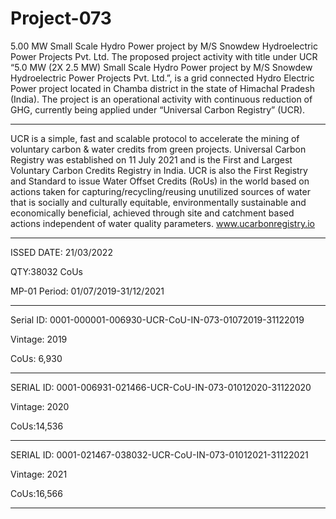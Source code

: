 # Project-073
5.00 MW Small Scale Hydro Power project by M/S Snowdew Hydroelectric Power Projects Pvt. Ltd.
The proposed project activity with title under UCR “5.0 MW (2X 2.5 MW) Small Scale Hydro Power project by M/S Snowdew Hydroelectric Power Projects Pvt. Ltd.”, is a grid connected Hydro Electric Power project located in Chamba district in the state of Himachal Pradesh (India). The project is an operational activity with continuous reduction of GHG, currently being applied under “Universal Carbon Registry” (UCR).
_____________________________________

UCR is a simple, fast and scalable protocol to accelerate the mining of voluntary carbon & water credits from green projects. Universal Carbon Registry was established on 11 July 2021 and is the First and Largest Voluntary Carbon Credits Registry in India. UCR is also the First Registry and Standard to issue Water Offset Credits (RoUs) in the world based on actions taken for capturing/recycling/reusing unutilized sources of water that is socially and culturally equitable, environmentally sustainable and economically beneficial, achieved through site and catchment based actions independent of water quality parameters. www.ucarbonregistry.io
__________

ISSED DATE: 21/03/2022

QTY:38032 CoUs

MP-01 Period: 01/07/2019-31/12/2021
____________
Serial ID: 0001-000001-006930-UCR-CoU-IN-073-01072019-31122019 

Vintage: 2019

CoUs: 6,930
_______
SERIAL ID: 0001-006931-021466-UCR-CoU-IN-073-01012020-31122020 

Vintage: 2020

CoUs:14,536
 _____________
SERIAL ID: 0001-021467-038032-UCR-CoU-IN-073-01012021-31122021 
 
Vintage: 2021
 
CoUs:16,566
______________
  


